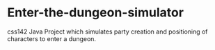 # Enter-the-dungeon-simulator
css142 Java Project which simulates party creation and positioning of characters to enter a dungeon.
